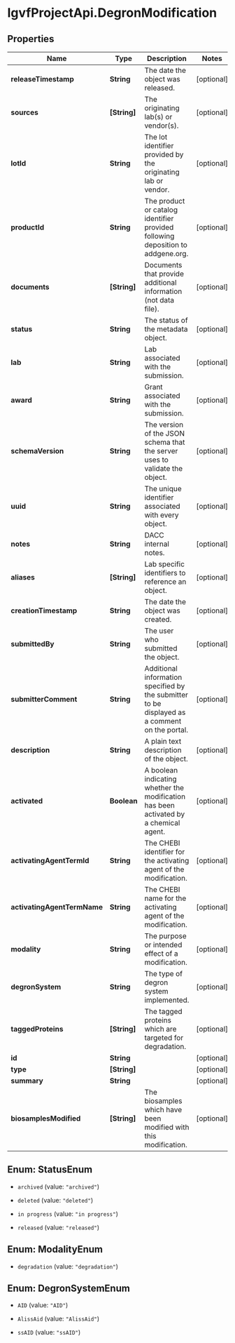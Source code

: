 # IgvfProjectApi.DegronModification

## Properties

Name | Type | Description | Notes
------------ | ------------- | ------------- | -------------
**releaseTimestamp** | **String** | The date the object was released. | [optional] 
**sources** | **[String]** | The originating lab(s) or vendor(s). | [optional] 
**lotId** | **String** | The lot identifier provided by the originating lab or vendor. | [optional] 
**productId** | **String** | The product or catalog identifier provided following deposition to addgene.org. | [optional] 
**documents** | **[String]** | Documents that provide additional information (not data file). | [optional] 
**status** | **String** | The status of the metadata object. | [optional] 
**lab** | **String** | Lab associated with the submission. | [optional] 
**award** | **String** | Grant associated with the submission. | [optional] 
**schemaVersion** | **String** | The version of the JSON schema that the server uses to validate the object. | [optional] 
**uuid** | **String** | The unique identifier associated with every object. | [optional] 
**notes** | **String** | DACC internal notes. | [optional] 
**aliases** | **[String]** | Lab specific identifiers to reference an object. | [optional] 
**creationTimestamp** | **String** | The date the object was created. | [optional] 
**submittedBy** | **String** | The user who submitted the object. | [optional] 
**submitterComment** | **String** | Additional information specified by the submitter to be displayed as a comment on the portal. | [optional] 
**description** | **String** | A plain text description of the object. | [optional] 
**activated** | **Boolean** | A boolean indicating whether the modification has been activated by a chemical agent. | [optional] 
**activatingAgentTermId** | **String** | The CHEBI identifier for the activating agent of the modification. | [optional] 
**activatingAgentTermName** | **String** | The CHEBI name for the activating agent of the modification. | [optional] 
**modality** | **String** | The purpose or intended effect of a modification. | [optional] 
**degronSystem** | **String** | The type of degron system implemented. | [optional] 
**taggedProteins** | **[String]** | The tagged proteins which are targeted for degradation. | [optional] 
**id** | **String** |  | [optional] 
**type** | **[String]** |  | [optional] 
**summary** | **String** |  | [optional] 
**biosamplesModified** | **[String]** | The biosamples which have been modified with this modification. | [optional] 



## Enum: StatusEnum


* `archived` (value: `"archived"`)

* `deleted` (value: `"deleted"`)

* `in progress` (value: `"in progress"`)

* `released` (value: `"released"`)





## Enum: ModalityEnum


* `degradation` (value: `"degradation"`)





## Enum: DegronSystemEnum


* `AID` (value: `"AID"`)

* `AlissAid` (value: `"AlissAid"`)

* `ssAID` (value: `"ssAID"`)




